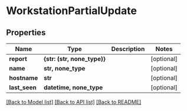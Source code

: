 # WorkstationPartialUpdate


## Properties

Name | Type | Description | Notes
------------ | ------------- | ------------- | -------------
**report** | **{str: (str, none_type)}** |  | [optional] 
**name** | **str, none_type** |  | [optional] 
**hostname** | **str** |  | [optional] 
**last_seen** | **datetime, none_type** |  | [optional] 

[[Back to Model list]](../#documentation-for-models) [[Back to API list]](../#documentation-for-api-endpoints) [[Back to README]](../)


